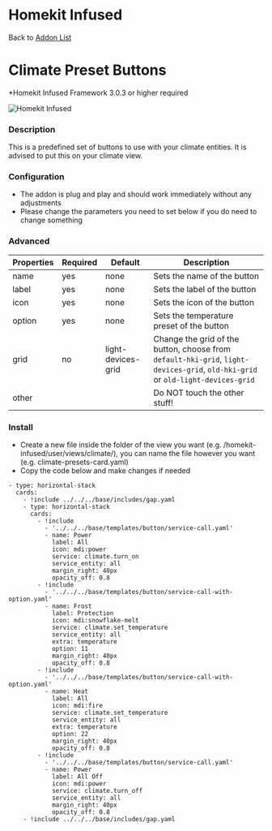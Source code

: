 # Homekit Infused

Back to [Addon List](../addon_list.md)

# Climate Preset Buttons
*Homekit Infused Framework 3.0.3 or higher required

![Homekit Infused](../images/climate-preset-buttons.png)

### Description
This is a predefined set of buttons to use with your climate entities. It is advised to put this on your climate view. 

### Configuration
- The addon is plug and play and should work immediately without any adjustments
- Please change the parameters you need to set below if you do need to change something

### Advanced

| Properties | Required | Default | Description |
|----------------------------------|-------------|----------------------------------|----------------------------------------------------------------------------------------------------------------------------------------------------------------------|
| name | yes | none | Sets the name of the button |
| label | yes | none | Sets the label of the button |
| icon | yes | none | Sets the icon of the button |
| option | yes | none | Sets the temperature preset of the button |
| grid | no | light-devices-grid | Change the grid of the button, choose from `default-hki-grid`, `light-devices-grid`, `old-hki-grid` or `old-light-devices-grid` |
| other | | | Do NOT touch the other stuff! |

### Install
- Create a new file inside the folder of the view you want (e.g. /homekit-infused/user/views/climate/), you can name the file however you want (e.g. climate-presets-card.yaml)
- Copy the code below and make changes if needed

```
- type: horizontal-stack
  cards:
    - !include ../../../base/includes/gap.yaml
    - type: horizontal-stack
      cards:
        - !include
          - '../../../base/templates/button/service-call.yaml'
          - name: Power
            label: All
            icon: mdi:power
            service: climate.turn_on
            service_entity: all
            margin_right: 40px
            opacity_off: 0.8
        - !include
          - '../../../base/templates/button/service-call-with-option.yaml'
          - name: Frost
            label: Protection
            icon: mdi:snowflake-melt
            service: climate.set_temperature
            service_entity: all
            extra: temperature
            option: 11
            margin_right: 40px
            opacity_off: 0.8
        - !include
          - '../../../base/templates/button/service-call-with-option.yaml'
          - name: Heat
            label: All
            icon: mdi:fire
            service: climate.set_temperature
            service_entity: all
            extra: temperature
            option: 22
            margin_right: 40px
            opacity_off: 0.8
        - !include
          - '../../../base/templates/button/service-call.yaml'
          - name: Power
            label: All Off
            icon: mdi:power
            service: climate.turn_off
            service_entity: all
            margin_right: 40px
            opacity_off: 0.8
    - !include ../../../base/includes/gap.yaml
```

